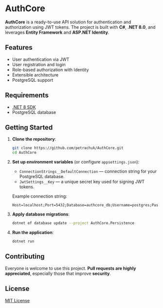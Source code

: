 # AuthCore

**AuthCore** is a ready-to-use API solution for authentication and authorization using JWT tokens. The project is built with **C#**, **.NET 8.0**, and leverages **Entity Framework** and **ASP.NET Identity**.

## Features

- User authentication via JWT
- User registration and login
- Role-based authorization with Identity
- Extensible architecture
- PostgreSQL support

## Requirements

- [.NET 8 SDK](https://dotnet.microsoft.com/en-us/download/dotnet/8.0)
- PostgreSQL database

## Getting Started

1. **Clone the repository**:
    ```bash
    git clone https://github.com/petrachuk/AuthCore.git
    cd AuthCore
    ```

2. **Set up environment variables** (or configure `appsettings.json`):

    - `ConnectionStrings__DefaultConnection` — connection string for your PostgreSQL database.
    - `JwtSettings__Key` — a unique secret key used for signing JWT tokens.

    Example connection string:
    ```
    Host=localhost;Port=5432;Database=authcore_db;Username=postgres;Password=yourpassword
    ```

3. **Apply database migrations**:
    ```bash
    dotnet ef database update --project AuthCore.Persistence
    ```

4. **Run the application**:
    ```bash
    dotnet run
    ```

## Contributing

Everyone is welcome to use this project. **Pull requests are highly appreciated**, especially those that improve **security**.

## License

[MIT License](LICENSE)
